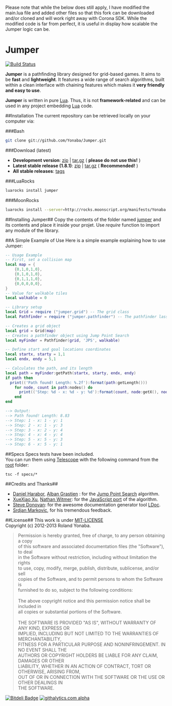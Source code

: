 Please note that while the below does still apply, I have modified the main.lua file and added other files so that this fork can be downloaded and/or cloned and will work right away with Corona SDK. While the modified code is far from perfect, it is useful in display how scalable the Jumper logic can be. 


Jumper
======

[![Build Status](https://secure.travis-ci.org/Yonaba/Jumper.png)](http://travis-ci.org/Yonaba/Jumper)

__Jumper__ is a pathfinding library designed for grid-based games. It aims to be __fast__ and __lightweight__.
It features a wide range of search algorithms, built within a clean interface with 
chaining features which makes it __very friendly and easy to use__.<br/>

__Jumper__ is written in pure [Lua][]. Thus, it is not __framework-related__ and can be used in any project embedding [Lua][] code.

##Installation
The current repository can be retrieved locally on your computer via:

###Bash
```bash
git clone git://github.com/Yonaba/Jumper.git
````

###Download (latest)
* __Development version__: [zip](http://github.com/Yonaba/Jumper/zipball/master) | [tar.gz](http://github.com/Yonaba/Jumper/tarball/master) ( __please do not use this!__ )
* __Latest stable release (1.8.1)__: [zip](http://github.com/Yonaba/Jumper/archive/jumper-1.8.1-1.zip) | [tar.gz](http://github.com/Yonaba/Jumper/archive/jumper-1.8.1-1.tar.gz) ( __Recommended!__ )
* __All stable releases__: [tags](http://github.com/Yonaba/Jumper/tags)


###LuaRocks
```bash
luarocks install jumper
````

###MoonRocks
```bash
luarocks install --server=http://rocks.moonscript.org/manifests/Yonaba jumper
````

##Installing Jumper##
Copy the contents of the folder named [jumper](http://github.com/Yonaba/Jumper/blob/master/jumper) and its contents and place it inside your projet. Use *require* function to import any module of the library.

##A Simple Example of Use
Here is a simple example explaining how to use Jumper:

```lua
-- Usage Example
-- First, set a collision map
local map = {
	{0,1,0,1,0},
	{0,1,0,1,0},
	{0,1,1,1,0},
	{0,0,0,0,0},
}
-- Value for walkable tiles
local walkable = 0

-- Library setup
local Grid = require ("jumper.grid") -- The grid class
local Pathfinder = require ("jumper.pathfinder") -- The pathfinder lass

-- Creates a grid object
local grid = Grid(map) 
-- Creates a pathfinder object using Jump Point Search
local myFinder = Pathfinder(grid, 'JPS', walkable) 

-- Define start and goal locations coordinates
local startx, starty = 1,1
local endx, endy = 5,1

-- Calculates the path, and its length
local path = myFinder:getPath(startx, starty, endx, endy)
if path then
  print(('Path found! Length: %.2f'):format(path:getLength()))
	for node, count in path:nodes() do
	  print(('Step: %d - x: %d - y: %d'):format(count, node:getX(), node:getY()))
	end
end

--> Output:
--> Path found! Length: 8.83
--> Step: 1 - x: 1 - y: 1
--> Step: 2 - x: 1 - y: 3
--> Step: 3 - x: 2 - y: 4
--> Step: 4 - x: 4 - y: 4
--> Step: 5 - x: 5 - y: 3
--> Step: 6 - x: 5 - y: 1
````

##Specs
Specs tests have been included.<br/>
You can run them using [Telescope](http://github.com/norman/telescope) with the following command 
from the [root](http://github.com/Yonaba/Jumper/blob/master/jumper) folder:

```
tsc -f specs/*
```

##Credits and Thanks##

* [Daniel Harabor][], [Alban Grastien][] : for the [Jump Point Search](http://harablog.wordpress.com/2011/09/07/jump-point-search/) algorithm.<br/>
* [XueXiao Xu][], [Nathan Witmer][]: for the [JavaScript port][] of the algorithm.<br/>
* [Steve Donovan](http://github.com/stevedonovan): for the awesome documentation generator tool [LDoc](http://github.com/stevedonovan/ldoc/).
* [Srdjan Markovic](http://github.com/srdjan-m), for his tremendous feedback.

##License##
This work is under [MIT-LICENSE][]<br/>
Copyright (c) 2012-2013 Roland Yonaba.

> Permission is hereby granted, free of charge, to any person obtaining a copy<br/>
> of this software and associated documentation files (the "Software"), to deal<br/>
> in the Software without restriction, including without limitation the rights<br/>
> to use, copy, modify, merge, publish, distribute, sublicense, and/or sell<br/>
> copies of the Software, and to permit persons to whom the Software is<br/>
> furnished to do so, subject to the following conditions:<br/>
><br/>
> The above copyright notice and this permission notice shall be included in<br/>
> all copies or substantial portions of the Software.<br/>
><br/>
> THE SOFTWARE IS PROVIDED "AS IS", WITHOUT WARRANTY OF ANY KIND, EXPRESS OR<br/>
> IMPLIED, INCLUDING BUT NOT LIMITED TO THE WARRANTIES OF MERCHANTABILITY,<br/>
> FITNESS FOR A PARTICULAR PURPOSE AND NONINFRINGEMENT.  IN NO EVENT SHALL THE<br/>
> AUTHORS OR COPYRIGHT HOLDERS BE LIABLE FOR ANY CLAIM, DAMAGES OR OTHER<br/>
> LIABILITY, WHETHER IN AN ACTION OF CONTRACT, TORT OR OTHERWISE, ARISING FROM,<br/>
> OUT OF OR IN CONNECTION WITH THE SOFTWARE OR THE USE OR OTHER DEALINGS IN<br/>
> THE SOFTWARE.

[Jump Point Search]: http://harablog.wordpress.com/2011/09/07/jump-point-search/
[Lua]: http://lua.org
[L�ve]: http://love2d.org
[L�ve2d]: http://love2d.org
[L�ve 0.8.0 Framework]: http://love2d.org
[Dragon Age : Origins]: http://dragonage.bioware.com
[Moving AI]: http://movingai.com
[Nathan Witmer]: http://github.com/aniero
[XueXiao Xu]: http://github.com/qiao
[JavaScript port]: http://github.com/qiao/PathFinding.js
[Alban Grastien]: http://www.grastien.net/ban/
[Daniel Harabor]: http://users.cecs.anu.edu.au/~dharabor/home.html
[the algorithm and the technical papers]: http://users.cecs.anu.edu.au/~dharabor/data/papers/harabor-grastien-aaai11.pdf
[MIT-LICENSE]: http://www.opensource.org/licenses/mit-license.php
[heuristics.lua]: http://github.com/Yonaba/Jumper/blob/master/Jumper/core/heuristics.lua

[![Bitdeli Badge](https://d2weczhvl823v0.cloudfront.net/Yonaba/jumper/trend.png)](https://bitdeli.com/free "Bitdeli Badge")
[![githalytics.com alpha](https://cruel-carlota.pagodabox.com/5165385288dcb27776c96dce1a82e33d "githalytics.com")](http://githalytics.com/Yonaba/Jumper)
